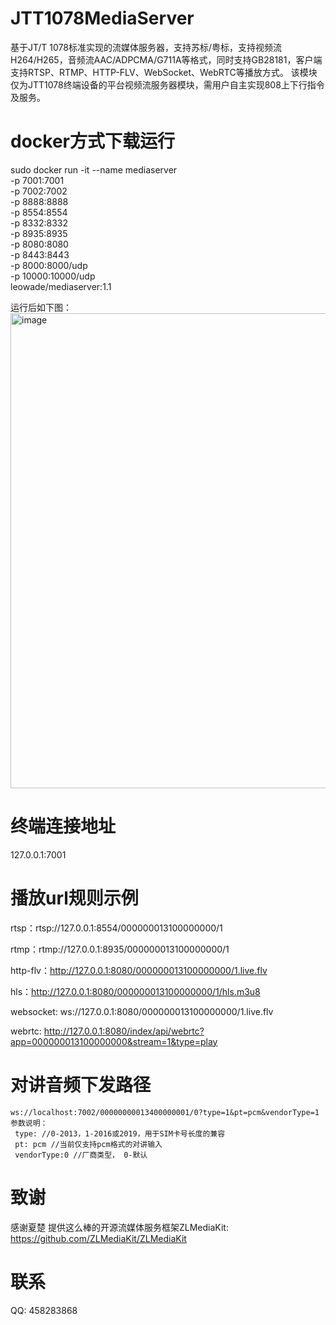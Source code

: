 # JTT1078MediaServer
  基于JT/T 1078标准实现的流媒体服务器，支持苏标/粤标，支持视频流H264/H265，音频流AAC/ADPCMA/G711A等格式，同时支持GB28181，客户端支持RTSP、RTMP、HTTP-FLV、WebSocket、WebRTC等播放方式。
  该模块仅为JTT1078终端设备的平台视频流服务器模块，需用户自主实现808上下行指令及服务。

# docker方式下载运行
sudo docker run -it --name mediaserver \
            -p 7001:7001 \
            -p 7002:7002 \
            -p 8888:8888 \
            -p 8554:8554 \
            -p 8332:8332 \
            -p 8935:8935 \
            -p 8080:8080 \
            -p 8443:8443 \
            -p 8000:8000/udp \
            -p 10000:10000/udp \
            leowade/mediaserver:1.1

运行后如下图：
<img width="1301" height="760" alt="image" src="https://github.com/user-attachments/assets/f0423a83-fa92-400d-b4c3-b2198ba12a64" />

# 终端连接地址
  127.0.0.1:7001

# 播放url规则示例
rtsp：rtsp://127.0.0.1:8554/000000013100000000/1

rtmp：rtmp://127.0.0.1:8935/000000013100000000/1

http-flv：http://127.0.0.1:8080/000000013100000000/1.live.flv

hls：http://127.0.0.1:8080/000000013100000000/1/hls.m3u8

websocket: ws://127.0.0.1:8080/000000013100000000/1.live.flv

webrtc: http://127.0.0.1:8080/index/api/webrtc?app=000000013100000000&stream=1&type=play

# 对讲音频下发路径
    ws://localhost:7002/00000000013400000001/0?type=1&pt=pcm&vendorType=1
    参数说明：
     type: //0-2013，1-2016或2019，用于SIM卡号长度的兼容
     pt: pcm //当前仅支持pcm格式的对讲输入
     vendorType:0 //厂商类型， 0-默认
# 致谢
   感谢夏楚 提供这么棒的开源流媒体服务框架ZLMediaKit: https://github.com/ZLMediaKit/ZLMediaKit
# 联系
QQ: 458283868
